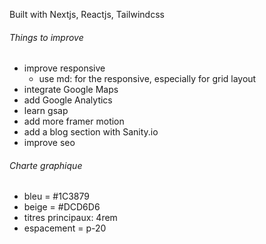 Built with Nextjs, Reactjs, Tailwindcss

###### Things to improve ######
- improve responsive
    - use md: for the responsive, especially for grid layout
- integrate Google Maps
- add Google Analytics
- learn gsap
- add more framer motion
- add a blog section with Sanity.io
- improve seo



###### Charte graphique ######
- bleu = #1C3879
- beige = #DCD6D6
- titres principaux: 4rem
- espacement = p-20 


